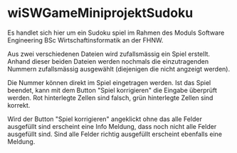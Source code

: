 # wiSWGameMiniprojektSudoku

Es handlet sich hier um ein Sudoku spiel im Rahmen des Moduls Software Engineering BSc Wirtschaftinsformatik an der FHNW. 

Aus zwei verschiedenen Dateien wird zufallsmässig ein Spiel erstellt. Anhand dieser beiden Dateien werden nochmals die einzutragenden Nummern zufallsmässig ausgewählt (diejenigen die nicht angzeigt werden). 

Die Nummer können direkt im Spiel eingetragen werden. Ist das Spiel beendet, kann mit dem Button "Spiel korrigieren" die Eingabe überprüft werden. Rot hinterlegte Zellen sind falsch, grün hinterlegte Zellen sind korrekt. 

Wird der Button "Spiel korrigieren" angeklickt ohne das alle Felder ausgefüllt sind erscheint eine Info Meldung, dass noch nicht alle Felder ausgefüllt sind. Sind alle Felder richtig ausgefüllt erscheint ebenfalls eine Meldung. 
